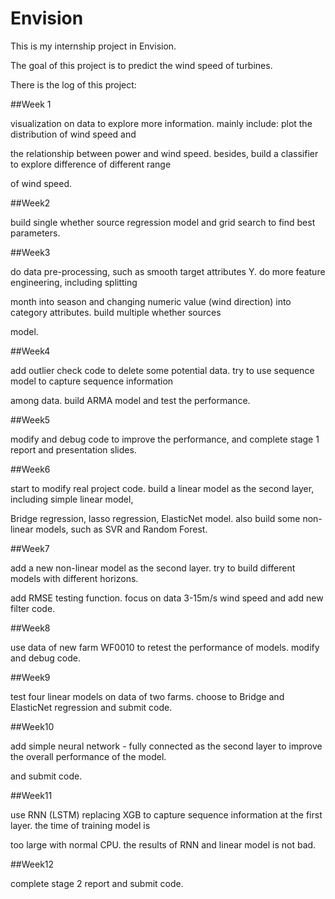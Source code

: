 # Envision

This is my internship project in Envision.

The goal of this project is to predict the wind speed of turbines.

There is the log of this project:

##Week 1

visualization on data to explore more information. mainly include: plot the distribution of wind speed and

the relationship between power and wind speed. besides, build a classifier to explore difference of different range

of wind speed.

##Week2

build single whether source regression model and grid search to find best parameters.

##Week3

do data pre-processing, such as smooth target attributes Y. do more feature engineering, including splitting

month into season and changing numeric value (wind direction) into category attributes. build multiple whether sources

model.

##Week4

add outlier check code to delete some potential data. try to use sequence model to capture sequence information

among data. build ARMA model and test the performance.

##Week5

modify and debug code to improve the performance, and complete stage 1 report and presentation slides.

##Week6

start to modify real project code. build a linear model as the second layer, including simple linear model,

Bridge regression, lasso regression, ElasticNet model. also build some non-linear models, such as SVR and Random Forest.

##Week7

add a new non-linear model as the second layer. try to build different models with different horizons.

add RMSE testing function. focus on data 3-15m/s wind speed and add new filter code.

##Week8

use data of new farm WF0010 to retest the performance of models. modify and debug code.

##Week9

test four linear models on data of two farms. choose to Bridge and ElasticNet regression and submit code.

##Week10

add simple neural network - fully connected as the second layer to improve the overall performance of the model.

and submit code.

##Week11

use RNN (LSTM) replacing XGB to capture sequence information at the first layer. the time of training model is

too large with normal CPU. the results of RNN and linear model is not bad.

##Week12

complete stage 2 report and submit code.